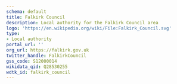 ```yaml
---
schema: default
title: Falkirk Council
description: Local authority for the Falkirk Council area 
logo: 'https://en.wikipedia.org/wiki/File:Falkirk_Council.svg'
type:
- Local authority
portal_url: ''
org_url: https://falkirk.gov.uk
twitter_handle: FalkirkCouncil
gss_code: S12000014
wikidata_qid: Q28530255
wdtk_id: falkirk_council
---
```

